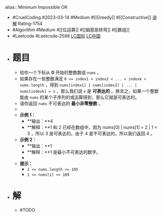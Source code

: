 alias:: Minimum Impossible OR

- #CruelCoding #2023-03-14 #Medium #[[Greedy]] #[[Constructive]] [讲解](https://youtu.be/ROoz5NI6CIM) Rating-1754
- #Algorithm #Medium #[[位运算]] #[[脑筋急转弯]] #[[数组]]
- #Leetcode #Leetcode-2568 [LC国际](https://leetcode.com/problems/minimum-impossible-or/) [LC中国](https://leetcode.cn/problems/minimum-impossible-or/)
- # 题目
	- 给你一个下标从 **0** 开始的整数数组 `nums` 。
	- 如果存在一些整数满足 `0 <= index1 < index2 < ... < indexk < nums.length` ，得到 `nums[index1] | nums[index2] | ... | nums[indexk] = x` ，那么我们说 `x` 是 **可表达的** 。换言之，如果一个整数能由 `nums` 的某个子序列的或运算得到，那么它就是可表达的。
	- 请你返回 `nums` 不可表达的 **最小非零整数** 。
	-
	- **示例 1：**
		- **输出：**4
		- **解释：**1 和 2 已经在数组中，因为 nums[0] | nums[1] = 2 | 1 = 3 ，所以 3 是可表达的。由于 4 是不可表达的，所以我们返回 4 。
	- **示例 2：**
		- **输出：**1
		- **解释：**1 是最小不可表达的数字。
		-
	- **提示：**
		- `1 <= nums.length <= 105`
		- `1 <= nums[i] <= 109`
- # 解
	- #TODO